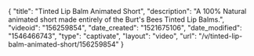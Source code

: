 {
    "title": "Tinted Lip Balm Animated Short",
    "description": "A 100% Natural animated short made entirely of the Burt's Bees Tinted Lip Balms.",
    "videoid": "156259854",
    "date_created": "1521675106",
    "date_modified": "1546466743",
    "type": "captivate",
    "layout": "video",
    "url": "\/v\/tinted-lip-balm-animated-short\/156259854"
}